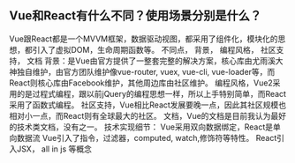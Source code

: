 ## Vue和React有什么不同？使用场景分别是什么？

Vue跟React都是一个MVVM框架，数据驱动视图，都采用了组件化，模块化的思想，都引入了虚拟DOM，生命周期函数等。
不同点，
背景， 编程风格， 社区支持， 文档
背景：是Vue由官方提供了一整套完整的解决方案，核心库由尤雨溪大神独自维护，由官方团队维护像vue-router, vuex, vue-cli, vue-loader等，而React则核心库由Facebook维护，其他周边库由社区维护。
编程风格，Vue2采用的是过程式编程，跟以前jQuery的编程思想一样，所以上手特别简单，而React采用了函数式编程。
社区支持，Vue相比React发展要晚一点，因此其社区规模也相对小一点，而React则有全球最大的社区。
文档，Vue的文档是目前我认为最好的技术类文档，没有之一。
技术实现细节：
  Vue采用双向数据绑定，React是单向数据流
  Vue引入了指令，过滤器，computed, watch,修饰符等特性。
  React引入JSX， all in js 等概念
  




